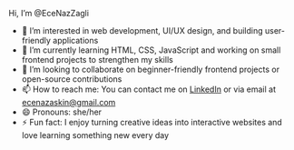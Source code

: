 Hi, I’m @EceNazZagli  
- 👀 I’m interested in web development, UI/UX design, and building user-friendly applications  
- 🌱 I’m currently learning HTML, CSS, JavaScript and working on small frontend projects to strengthen my skills  
- 💞️ I’m looking to collaborate on beginner-friendly frontend projects or open-source contributions  
- 📫 How to reach me: You can contact me on [LinkedIn](https://www.linkedin.com/in/ece-naz-za%C4%9Fl%C4%B1-855760184/) or via email at ecenazaskin@gmail.com  
- 😄 Pronouns: she/her  
- ⚡ Fun fact: I enjoy turning creative ideas into interactive websites and love learning something new every day  

<!---
EceNazZagli/EceNazZagli is a ✨ special ✨ repository because its `README.md` (this file) appears on your GitHub profile.
You can click the Preview link to take a look at your changes.
--->
